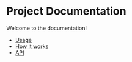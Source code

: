# Project Documentation

<!-- START doctoc generated TOC please keep comment here to allow auto update -->
<!-- END doctoc generated TOC please keep comment here to allow auto update -->

Welcome to the documentation!

- [Usage](usage.md)
- [How it works](how-it-works.md)
- [API](api.md)
<!-- - [Contributing](contributing.md) -->
